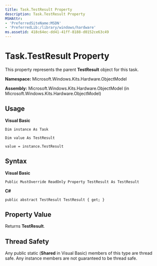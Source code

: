 ```yaml
---
title: Task.TestResult Property
description: Task.TestResult Property
MSHAttr:
- 'PreferredSiteName:MSDN'
- 'PreferredLib:/library/windows/hardware'
ms.assetid: 418c64ec-dd41-41ff-8188-d0152ce63c49
---
```


# Task.TestResult Property


This property represents the parent **TestResult** object for this task.

**Namespace:** Microsoft.Windows.Kits.Hardware.ObjectModel

**Assembly:** Microsoft.Windows.Kits.Hardware.ObjectModel (in Microsoft.Windows.Kits.Hardware.ObjectModel)

## <span id="Usage"></span><span id="usage"></span><span id="USAGE"></span>Usage


**Visual Basic**

`Dim instance As Task`

`Dim value As TestResult`

`value = instance.TestResult`

## <span id="Syntax"></span><span id="syntax"></span><span id="SYNTAX"></span>Syntax


**Visual Basic**

`Public MustOverride ReadOnly Property TestResult As TestResult`

**C#**

`public abstract TestResult TestResult { get; }`

## <span id="Property_Value"></span><span id="property_value"></span><span id="PROPERTY_VALUE"></span>Property Value


Returns **TestResult**.

## <span id="Thread_Safety"></span><span id="thread_safety"></span><span id="THREAD_SAFETY"></span>Thread Safety


Any public static (**Shared** in Visual Basic) members of this type are thread safe. Any instance members are not guaranteed to be thread safe.

 

 






